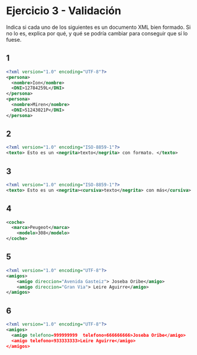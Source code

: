 # Ejercicio 3 - Validación

Indica si cada uno de los siguientes es un documento XML bien formado. Si no lo es, explica por qué, y qué se podría cambiar para conseguir que sí lo fuese.

## 1

```xml
<?xml version="1.0" encoding="UTF-8"?> 
<persona> 
  <nombre>Ion</nombre>
  <DNI>12784259L</DNI>
</persona>
<persona>
  <nombre>Miren</nombre>
  <DNI>51243021P</DNI> 
</persona>
```

## 2

```xml
<?xml version="1.0" encoding="ISO-8859-1"?>
<texto> Esto es un <negrita>texto</negrita> con formato. </texto> 
```

## 3

```xml
<?xml version="1.0" encoding="ISO-8859-1"?>
<texto> Esto es un <negrita><cursiva>texto</negrita> con más</cursiva> formato. </texto>
```

## 4

```xml
<coche>
  <marca>Peugeot</marca> 
	<modelo>308</modelo>
</coche> 
```

## 5

```xml
<?xml version="1.0" encoding="UTF-8"?>
<amigos>
 	<amigo direccion="Avenida Gasteiz"> Joseba Oribe</amigo>
 	<amigo direccion="Gran Via"> Leire Aguirre</amigo> 
</amigos>
```

## 6

```xml
<?xml version="1.0" encoding="UTF-8"?>
<amigos>
  <amigo telefono=999999999  telefono=666666666>Joseba Oribe</amigo>
  <amigo telefono=933333333>Leire Aguirre</amigo>
</amigos>
```
